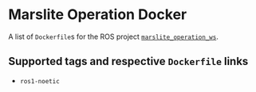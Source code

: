 # Marslite Operation Docker

A list of `Dockerfile`s for the ROS project [`marslite_operation_ws`](https://github.com/HandianYang/marslite_operation_ws).

## Supported tags and respective `Dockerfile` links
* `ros1-noetic`